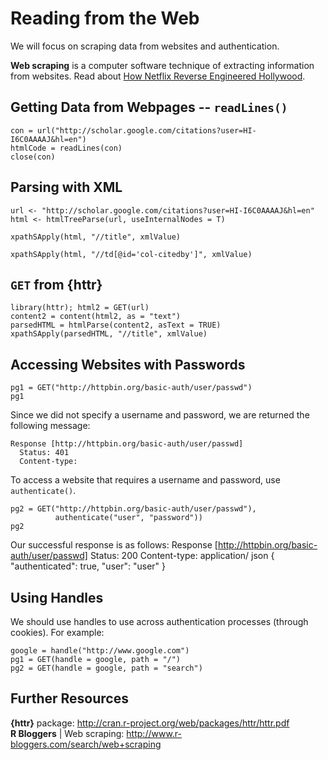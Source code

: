 Reading from the Web
====================
We will focus on scraping data from websites and authentication.

**Web scraping** is a computer software technique of extracting information from websites. Read about [How Netflix Reverse Engineered Hollywood](http://www.theatlantic.com/technology/archive/2014/01/how-netflix-reverse-engineered-hollywood/282679/).

Getting Data from Webpages -- `readLines()`
---------------------------------------------
    con = url("http://scholar.google.com/citations?user=HI-I6C0AAAAJ&hl=en")  
    htmlCode = readLines(con)  
    close(con)

Parsing with XML
----------------
    url <- "http://scholar.google.com/citations?user=HI-I6C0AAAAJ&hl=en"
    html <- htmlTreeParse(url, useInternalNodes = T)

    xpathSApply(html, "//title", xmlValue)

    xpathSApply(html, "//td[@id='col-citedby']", xmlValue)

`GET` from {httr}
-------------------
    library(httr); html2 = GET(url)
    content2 = content(html2, as = "text")
    parsedHTML = htmlParse(content2, asText = TRUE)
    xpathSApply(parsedHTML, "//title", xmlValue)

Accessing Websites with Passwords
---------------------------------
    pg1 = GET("http://httpbin.org/basic-auth/user/passwd")
    pg1

Since we did not specify a username and password, we are returned the following message:

    Response [http://httpbin.org/basic-auth/user/passwd]
      Status: 401
      Content-type:

To access a website that requires a username and password, use `authenticate()`.

    pg2 = GET("http://httpbin.org/basic-auth/user/passwd"),
	          authenticate("user", "password"))
    pg2

Our successful response is as follows:
    Response [http://httpbin.org/basic-auth/user/passwd]
      Status: 200
      Content-type: application/ json
    {
      "authenticated": true,
      "user": "user"
    }

Using Handles
-------------
We should use handles to use across authentication processes (through cookies). For example:

    google = handle("http://www.google.com")
    pg1 = GET(handle = google, path = "/")
    pg2 = GET(handle = google, path = "search")
    
Further Resources
-----------------
**{httr}** package: http://cran.r-project.org/web/packages/httr/httr.pdf  
**R Bloggers** | Web scraping: http://www.r-bloggers.com/search/web+scraping

